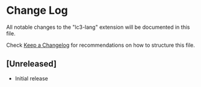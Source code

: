 # Change Log
All notable changes to the "lc3-lang" extension will be documented in this file.

Check [Keep a Changelog](http://keepachangelog.com/) for recommendations on how to structure this file.

## [Unreleased]
- Initial release